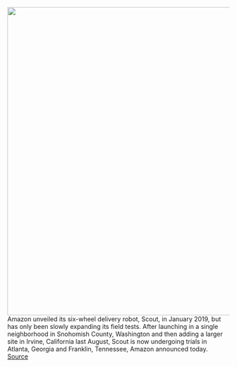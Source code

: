 <img src='https://cdn.vox-cdn.com/thumbor/3jLo-jOD0w_w2XzSLxuX2eSYpBA=/0x0:2000x1333/1200x800/filters:focal(863x1013:1183x1333)/cdn.vox-cdn.com/uploads/chorus_image/image/67085228/amazon_scout_atlanta_image_62520.0.jpg' width='700px' /><br/>
Amazon unveiled its six-wheel delivery robot, Scout, in January 2019, but has only been slowly expanding its field tests. After launching in a single neighborhood in Snohomish County, Washington and then adding a larger site in Irvine, California last August, Scout is now undergoing trials in Atlanta, Georgia and Franklin, Tennessee, Amazon announced today.
<a href='https://www.theverge.com/2020/7/21/21332374/amazon-autonomous-robot-delivery-scout-expands-trials-atlanta-georgia-franklin-tennessee'> Source <a/>